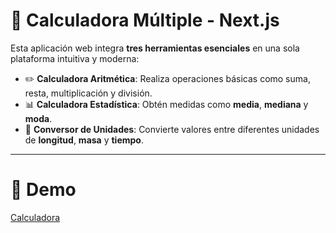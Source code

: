 # 🧮 Calculadora Múltiple - Next.js

Esta aplicación web integra **tres herramientas esenciales** en una sola plataforma intuitiva y moderna:

- ✏️ **Calculadora Aritmética**: Realiza operaciones básicas como suma, resta, multiplicación y división.
- 📊 **Calculadora Estadística**: Obtén medidas como **media**, **mediana** y **moda**.
- 🔄 **Conversor de Unidades**: Convierte valores entre diferentes unidades de **longitud**, **masa** y **tiempo**.

---

# 🧪 Demo

[Calculadora](https://calculadora-next-4gf5hgjw6-cristianarevalodurans-projects.vercel.app/)

